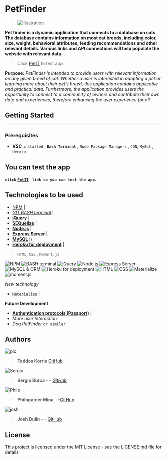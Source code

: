 
# PetFinder
> ![Illustration](./public/assets/images/cat.jpg)

**Pet finder is a dynamic application that connects to a database on cats.  The database contains information on most cat breeds, including color, size, weight, behavioral attributes, feeding recommendations and other relevant details. Various links and API connections will help populate the website with relevant data.**

> Click  [PetIT](https://morning-plains-55570.herokuapp.com/#) to test app

**Purpose:** _PetFinder is intended to provide users with relevant information on any given breed of cat. Whether a user is interested in adopting a pet or learning more about their pet’s breed, this application contains applicable and practical data.  Furthermore, the application provides users the opportunity to connect to a community of owners and contribute their own data and experiences, therefore enhancing the user experience for all._

## Getting Started
____
> 
### Prerequisites
* **VSC** `installed` , **`Bash Terminal`** , `Node Package Managers` ,  `CDN`, `MySql` , `Heroku`

## You can test the app 

**`click`** [**`PetIT`**](https://morning-plains-55570.herokuapp.com/#) **` link so you can test the app.`** 

## Technologies to be used

* [NPM](https://www.npmjs.com/) |
* [_GIT BASH terminal_](https://git-scm.com/downloads) | 
* [**jQuery**](https://jquery.com/) |
* [**SEQuelize**](http://docs.sequelizejs.com/) |
* [**Node.js**](https://nodejs.org/en/) |
* [**Express Server**](https://expressjs.com/) |
* [**MySQL**](https://www.mysql.com/) |\
* [**Heroku for deployment**](https://www.heroku.com/platform) |
 >`HTML`, ``CSS`` , `Moment.js`
 
 ![NPM]("/public/assets/images/npm2.png) ![_BASH terminal_]("./assets/images/Default_images/bash.png) ![**jQuery**]("./assets/images/Default_images/jquery.png) ![**Node.js**]("./assets/images/Default_images/nodejs.png) ![**Express Server**]("./assets/images/Default_images/expressjs.png) ![**MySQL & ORM**]("./assets/images/Default_images/mysql.png) ![**Heroku for deployment**]("./assets/images/Default_images/heroku.png) ![`HTML`]("./assets/images/Default_images/html5.png) ![``CSS``]("./assets/images/Default_images/css.png) ![_`Materialize`_ ]("./assets/images/Default_images/materialize.png) ![moment.js]("./assets/images/Default_images/momentjs.png)

*New technology*
*  [`Materialize`](http://materializecss.com/) |

**Future Development**
*  [**Authentication protocols (Passport)**](http://www.passportjs.org/docs/authenticate/) |
*  _More user Interaction_
*  _Dog PetFinder_ `or similar`

## Authors
![pic](http://www.alyvea.com/images/presentation-icon.png)
> **Taddes Korris** [GitHub](https://github.com/taddes)

![Sergio](https://www.shareicon.net/data/128x128/2016/03/24/738611_people_512x512.png)
> **Sergio Burca** - - [*GitHub*](https://github.com/mecaniser)

![Philo](https://www.shareicon.net/data/128x128/2016/03/26/739770_people_512x512.png)
>**Philopateer Mina** - -[GitHub](https://github.com/pmina)

![josh](https://www.shareicon.net/data/128x128/2016/04/24/754632_people_512x512.png)
>**Josh Dulin** - - [GitHub](https://github.com/jzdulin)

## License

This project is licensed under the MIT License - see the [LICENSE.md](LICENSE.md) file for details
